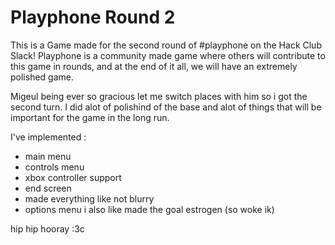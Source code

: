 # Playphone Round 2

This is a Game made for the second round of #playphone on the Hack Club Slack! Playphone is a community made game where others will contribute to this game in rounds, and at the end of it all, we will have an extremely polished game.

Migeul being ever so gracious let me switch places with him so i got the second turn. I did alot of polishind of the base and alot of things that will be important for the game in the long run.

I've implemented :
- main menu
- controls menu
- xbox controller support
- end screen
- made everything like not blurry
- options menu
i also like made the goal estrogen (so woke ik)

hip hip hooray :3c
